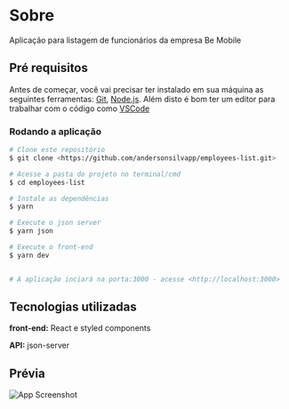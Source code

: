 
# Sobre

Aplicação para listagem de funcionários da empresa Be Mobile


## Pré requisitos

Antes de começar, você vai precisar ter instalado em sua máquina as seguintes ferramentas:
[Git](https://git-scm.com), [Node.js](https://nodejs.org/en/). 
Além disto é bom ter um editor para trabalhar com o código como [VSCode](https://code.visualstudio.com/)

### Rodando a aplicação

```bash
# Clone este repositório
$ git clone <https://github.com/andersonsilvapp/employees-list.git>

# Acesse a pasta do projeto no terminal/cmd
$ cd employees-list

# Instale as dependências
$ yarn

# Execute o json server
$ yarn json

# Execute o front-end
$ yarn dev


# A aplicação inciará na porta:3000 - acesse <http://localhost:3000>
```
    
## Tecnologias utilizadas

**front-end:** React e styled components

**API:** json-server


## Prévia

![App Screenshot](https://user-images.githubusercontent.com/10015538/139973248-04043c73-86fe-41c3-b7c1-e18c84d296cf.png)

